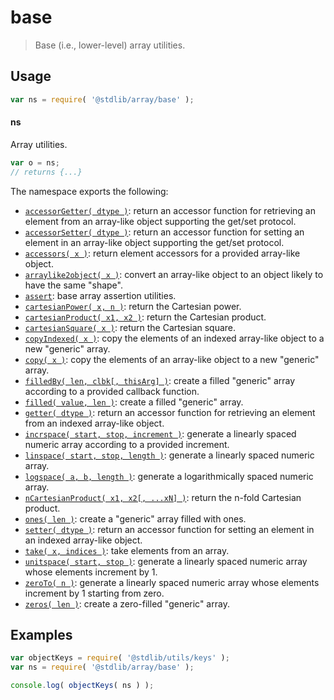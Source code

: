 <!--

@license Apache-2.0

Copyright (c) 2021 The Stdlib Authors.

Licensed under the Apache License, Version 2.0 (the "License");
you may not use this file except in compliance with the License.
You may obtain a copy of the License at

   http://www.apache.org/licenses/LICENSE-2.0

Unless required by applicable law or agreed to in writing, software
distributed under the License is distributed on an "AS IS" BASIS,
WITHOUT WARRANTIES OR CONDITIONS OF ANY KIND, either express or implied.
See the License for the specific language governing permissions and
limitations under the License.

-->

# base

> Base (i.e., lower-level) array utilities.

<section class="usage">

## Usage

```javascript
var ns = require( '@stdlib/array/base' );
```

#### ns

Array utilities.

```javascript
var o = ns;
// returns {...}
```

The namespace exports the following:

<!-- <toc pattern="*"> -->

<div class="namespace-toc">

-   <span class="signature">[`accessorGetter( dtype )`][@stdlib/array/base/accessor-getter]</span><span class="delimiter">: </span><span class="description">return an accessor function for retrieving an element from an array-like object supporting the get/set protocol.</span>
-   <span class="signature">[`accessorSetter( dtype )`][@stdlib/array/base/accessor-setter]</span><span class="delimiter">: </span><span class="description">return an accessor function for setting an element in an array-like object supporting the get/set protocol.</span>
-   <span class="signature">[`accessors( x )`][@stdlib/array/base/accessors]</span><span class="delimiter">: </span><span class="description">return element accessors for a provided array-like object.</span>
-   <span class="signature">[`arraylike2object( x )`][@stdlib/array/base/arraylike2object]</span><span class="delimiter">: </span><span class="description">convert an array-like object to an object likely to have the same "shape".</span>
-   <span class="signature">[`assert`][@stdlib/array/base/assert]</span><span class="delimiter">: </span><span class="description">base array assertion utilities.</span>
-   <span class="signature">[`cartesianPower( x, n )`][@stdlib/array/base/cartesian-power]</span><span class="delimiter">: </span><span class="description">return the Cartesian power.</span>
-   <span class="signature">[`cartesianProduct( x1, x2 )`][@stdlib/array/base/cartesian-product]</span><span class="delimiter">: </span><span class="description">return the Cartesian product.</span>
-   <span class="signature">[`cartesianSquare( x )`][@stdlib/array/base/cartesian-square]</span><span class="delimiter">: </span><span class="description">return the Cartesian square.</span>
-   <span class="signature">[`copyIndexed( x )`][@stdlib/array/base/copy-indexed]</span><span class="delimiter">: </span><span class="description">copy the elements of an indexed array-like object to a new "generic" array.</span>
-   <span class="signature">[`copy( x )`][@stdlib/array/base/copy]</span><span class="delimiter">: </span><span class="description">copy the elements of an array-like object to a new "generic" array.</span>
-   <span class="signature">[`filledBy( len, clbk[, thisArg] )`][@stdlib/array/base/filled-by]</span><span class="delimiter">: </span><span class="description">create a filled "generic" array according to a provided callback function.</span>
-   <span class="signature">[`filled( value, len )`][@stdlib/array/base/filled]</span><span class="delimiter">: </span><span class="description">create a filled "generic" array.</span>
-   <span class="signature">[`getter( dtype )`][@stdlib/array/base/getter]</span><span class="delimiter">: </span><span class="description">return an accessor function for retrieving an element from an indexed array-like object.</span>
-   <span class="signature">[`incrspace( start, stop, increment )`][@stdlib/array/base/incrspace]</span><span class="delimiter">: </span><span class="description">generate a linearly spaced numeric array according to a provided increment.</span>
-   <span class="signature">[`linspace( start, stop, length )`][@stdlib/array/base/linspace]</span><span class="delimiter">: </span><span class="description">generate a linearly spaced numeric array.</span>
-   <span class="signature">[`logspace( a, b, length )`][@stdlib/array/base/logspace]</span><span class="delimiter">: </span><span class="description">generate a logarithmically spaced numeric array.</span>
-   <span class="signature">[`nCartesianProduct( x1, x2[, ...xN] )`][@stdlib/array/base/n-cartesian-product]</span><span class="delimiter">: </span><span class="description">return the n-fold Cartesian product.</span>
-   <span class="signature">[`ones( len )`][@stdlib/array/base/ones]</span><span class="delimiter">: </span><span class="description">create a "generic" array filled with ones.</span>
-   <span class="signature">[`setter( dtype )`][@stdlib/array/base/setter]</span><span class="delimiter">: </span><span class="description">return an accessor function for setting an element in an indexed array-like object.</span>
-   <span class="signature">[`take( x, indices )`][@stdlib/array/base/take]</span><span class="delimiter">: </span><span class="description">take elements from an array.</span>
-   <span class="signature">[`unitspace( start, stop )`][@stdlib/array/base/unitspace]</span><span class="delimiter">: </span><span class="description">generate a linearly spaced numeric array whose elements increment by 1.</span>
-   <span class="signature">[`zeroTo( n )`][@stdlib/array/base/zero-to]</span><span class="delimiter">: </span><span class="description">generate a linearly spaced numeric array whose elements increment by 1 starting from zero.</span>
-   <span class="signature">[`zeros( len )`][@stdlib/array/base/zeros]</span><span class="delimiter">: </span><span class="description">create a zero-filled "generic" array.</span>

</div>

<!-- </toc> -->

</section>

<!-- /.usage -->

<section class="examples">

## Examples

<!-- TODO: better examples -->

<!-- eslint no-undef: "error" -->

```javascript
var objectKeys = require( '@stdlib/utils/keys' );
var ns = require( '@stdlib/array/base' );

console.log( objectKeys( ns ) );
```

</section>

<!-- /.examples -->

<!-- Section for related `stdlib` packages. Do not manually edit this section, as it is automatically populated. -->

<section class="related">

</section>

<!-- /.related -->

<!-- Section for all links. Make sure to keep an empty line after the `section` element and another before the `/section` close. -->

<section class="links">

<!-- <toc-links> -->

[@stdlib/array/base/accessor-getter]: https://github.com/stdlib-js/stdlib/tree/develop/lib/node_modules/%40stdlib/array/base/accessor-getter

[@stdlib/array/base/accessor-setter]: https://github.com/stdlib-js/stdlib/tree/develop/lib/node_modules/%40stdlib/array/base/accessor-setter

[@stdlib/array/base/accessors]: https://github.com/stdlib-js/stdlib/tree/develop/lib/node_modules/%40stdlib/array/base/accessors

[@stdlib/array/base/arraylike2object]: https://github.com/stdlib-js/stdlib/tree/develop/lib/node_modules/%40stdlib/array/base/arraylike2object

[@stdlib/array/base/assert]: https://github.com/stdlib-js/stdlib/tree/develop/lib/node_modules/%40stdlib/array/base/assert

[@stdlib/array/base/cartesian-power]: https://github.com/stdlib-js/stdlib/tree/develop/lib/node_modules/%40stdlib/array/base/cartesian-power

[@stdlib/array/base/cartesian-product]: https://github.com/stdlib-js/stdlib/tree/develop/lib/node_modules/%40stdlib/array/base/cartesian-product

[@stdlib/array/base/cartesian-square]: https://github.com/stdlib-js/stdlib/tree/develop/lib/node_modules/%40stdlib/array/base/cartesian-square

[@stdlib/array/base/copy-indexed]: https://github.com/stdlib-js/stdlib/tree/develop/lib/node_modules/%40stdlib/array/base/copy-indexed

[@stdlib/array/base/copy]: https://github.com/stdlib-js/stdlib/tree/develop/lib/node_modules/%40stdlib/array/base/copy

[@stdlib/array/base/filled-by]: https://github.com/stdlib-js/stdlib/tree/develop/lib/node_modules/%40stdlib/array/base/filled-by

[@stdlib/array/base/filled]: https://github.com/stdlib-js/stdlib/tree/develop/lib/node_modules/%40stdlib/array/base/filled

[@stdlib/array/base/getter]: https://github.com/stdlib-js/stdlib/tree/develop/lib/node_modules/%40stdlib/array/base/getter

[@stdlib/array/base/incrspace]: https://github.com/stdlib-js/stdlib/tree/develop/lib/node_modules/%40stdlib/array/base/incrspace

[@stdlib/array/base/linspace]: https://github.com/stdlib-js/stdlib/tree/develop/lib/node_modules/%40stdlib/array/base/linspace

[@stdlib/array/base/logspace]: https://github.com/stdlib-js/stdlib/tree/develop/lib/node_modules/%40stdlib/array/base/logspace

[@stdlib/array/base/n-cartesian-product]: https://github.com/stdlib-js/stdlib/tree/develop/lib/node_modules/%40stdlib/array/base/n-cartesian-product

[@stdlib/array/base/ones]: https://github.com/stdlib-js/stdlib/tree/develop/lib/node_modules/%40stdlib/array/base/ones

[@stdlib/array/base/setter]: https://github.com/stdlib-js/stdlib/tree/develop/lib/node_modules/%40stdlib/array/base/setter

[@stdlib/array/base/take]: https://github.com/stdlib-js/stdlib/tree/develop/lib/node_modules/%40stdlib/array/base/take

[@stdlib/array/base/unitspace]: https://github.com/stdlib-js/stdlib/tree/develop/lib/node_modules/%40stdlib/array/base/unitspace

[@stdlib/array/base/zero-to]: https://github.com/stdlib-js/stdlib/tree/develop/lib/node_modules/%40stdlib/array/base/zero-to

[@stdlib/array/base/zeros]: https://github.com/stdlib-js/stdlib/tree/develop/lib/node_modules/%40stdlib/array/base/zeros

<!-- </toc-links> -->

</section>

<!-- /.links -->
